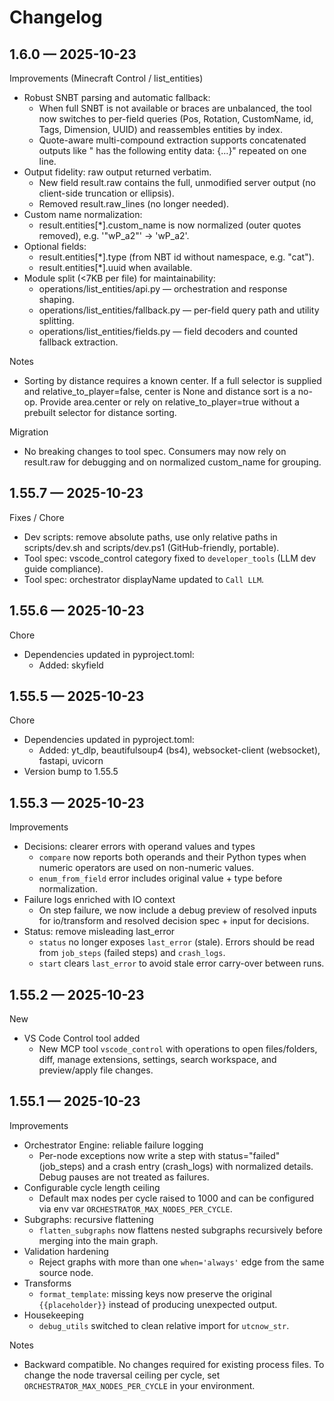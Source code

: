 # Changelog

## 1.6.0 — 2025-10-23

Improvements (Minecraft Control / list_entities)
- Robust SNBT parsing and automatic fallback:
  - When full SNBT is not available or braces are unbalanced, the tool now switches to per-field queries (Pos, Rotation, CustomName, id, Tags, Dimension, UUID) and reassembles entities by index.
  - Quote-aware multi-compound extraction supports concatenated outputs like "<name> has the following entity data: {…}" repeated on one line.
- Output fidelity: raw output returned verbatim.
  - New field result.raw contains the full, unmodified server output (no client-side truncation or ellipsis).
  - Removed result.raw_lines (no longer needed).
- Custom name normalization:
  - result.entities[*].custom_name is now normalized (outer quotes removed), e.g. '"wP_a2"' -> 'wP_a2'.
- Optional fields:
  - result.entities[*].type (from NBT id without namespace, e.g. "cat").
  - result.entities[*].uuid when available.
- Module split (<7KB per file) for maintainability:
  - operations/list_entities/api.py — orchestration and response shaping.
  - operations/list_entities/fallback.py — per-field query path and utility splitting.
  - operations/list_entities/fields.py — field decoders and counted fallback extraction.

Notes
- Sorting by distance requires a known center. If a full selector is supplied and relative_to_player=false, center is None and distance sort is a no-op. Provide area.center or rely on relative_to_player=true without a prebuilt selector for distance sorting.

Migration
- No breaking changes to tool spec. Consumers may now rely on result.raw for debugging and on normalized custom_name for grouping.

## 1.55.7 — 2025-10-23

Fixes / Chore
- Dev scripts: remove absolute paths, use only relative paths in scripts/dev.sh and scripts/dev.ps1 (GitHub-friendly, portable).
- Tool spec: vscode_control category fixed to `developer_tools` (LLM dev guide compliance).
- Tool spec: orchestrator displayName updated to `Call LLM`.

## 1.55.6 — 2025-10-23

Chore
- Dependencies updated in pyproject.toml:
  - Added: skyfield

## 1.55.5 — 2025-10-23

Chore
- Dependencies updated in pyproject.toml:
  - Added: yt_dlp, beautifulsoup4 (bs4), websocket-client (websocket), fastapi, uvicorn
- Version bump to 1.55.5

## 1.55.3 — 2025-10-23

Improvements
- Decisions: clearer errors with operand values and types
  - `compare` now reports both operands and their Python types when numeric operators are used on non-numeric values.
  - `enum_from_field` error includes original value + type before normalization.
- Failure logs enriched with IO context
  - On step failure, we now include a debug preview of resolved inputs for io/transform and resolved decision spec + input for decisions.
- Status: remove misleading last_error
  - `status` no longer exposes `last_error` (stale). Errors should be read from `job_steps` (failed steps) and `crash_logs`.
  - `start` clears `last_error` to avoid stale error carry-over between runs.

## 1.55.2 — 2025-10-23

New
- VS Code Control tool added
  - New MCP tool `vscode_control` with operations to open files/folders, diff, manage extensions, settings, search workspace, and preview/apply file changes.

## 1.55.1 — 2025-10-23

Improvements
- Orchestrator Engine: reliable failure logging
  - Per-node exceptions now write a step with status="failed" (job_steps) and a crash entry (crash_logs) with normalized details. Debug pauses are not treated as failures.
- Configurable cycle length ceiling
  - Default max nodes per cycle raised to 1000 and can be configured via env var `ORCHESTRATOR_MAX_NODES_PER_CYCLE`.
- Subgraphs: recursive flattening
  - `flatten_subgraphs` now flattens nested subgraphs recursively before merging into the main graph.
- Validation hardening
  - Reject graphs with more than one `when='always'` edge from the same source node.
- Transforms
  - `format_template`: missing keys now preserve the original `{{placeholder}}` instead of producing unexpected output.
- Housekeeping
  - `debug_utils` switched to clean relative import for `utcnow_str`.

Notes
- Backward compatible. No changes required for existing process files. To change the node traversal ceiling per cycle, set `ORCHESTRATOR_MAX_NODES_PER_CYCLE` in your environment.
